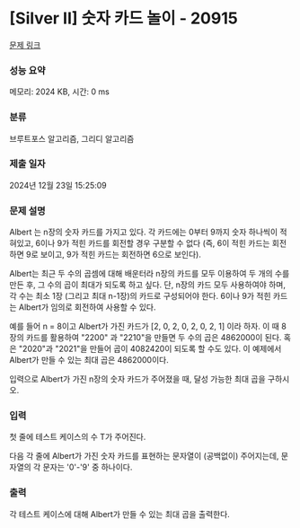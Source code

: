 # [Silver II] 숫자 카드 놀이 - 20915 

[문제 링크](https://www.acmicpc.net/problem/20915) 

### 성능 요약

메모리: 2024 KB, 시간: 0 ms

### 분류

브루트포스 알고리즘, 그리디 알고리즘

### 제출 일자

2024년 12월 23일 15:25:09

### 문제 설명

<p>Albert 는 n장의 숫자 카드를 가지고 있다. 각 카드에는 0부터 9까지 숫자 하나씩이 적혀있고, 6이나 9가 적힌 카드를 회전할 경우 구분할 수 없다 (즉, 6이 적힌 카드는 회전하면 9로 보이고, 9가 적힌 카드는 회전하면 6으로 보인다).</p>

<p>Albert는 최근 두 수의 곱셈에 대해 배운터라 n장의 카드를 모두 이용하여 두 개의 수를 만든 후, 그 수의 곱이 최대가 되도록 하고 싶다. 단, n장의 카드 모두 사용하여야 하며, 각 수는 최소 1장 (그리고 최대 n-1장)의 카드로 구성되어야 한다. 6이나 9가 적힌 카드는 Albert가 임의로 회전하여 사용할 수 있다.</p>

<p>예를 들어 n = 8이고 Albert가 가진 카드가 [2, 0, 2, 0, 2, 0, 2, 1] 이라 하자. 이 때 8장의 카드를 활용하여 "2200" 과 "2210"을 만들면 두 수의 곱은 4862000이 된다. 혹은 "2020"과 "2021"을 만들어 곱이 4082420이 되도록 할 수도 있다. 이 예제에서 Albert가 만들 수 있는 최대 곱은 4862000이다.</p>

<p>입력으로 Albert가 가진 n장의 숫자 카드가 주어졌을 때, 달성 가능한 최대 곱을 구하시오.</p>

### 입력 

 <p>첫 줄에 테스트 케이스의 수 T가 주어진다.</p>

<p>다음 각 줄에 Albert가 가진 숫자 카드를 표현하는 문자열이 (공백없이) 주어지는데, 문자열의 각 문자는 '0'-'9' 중 하나이다.</p>

### 출력 

 <p>각 테스트 케이스에 대해 Albert가 만들 수 있는 최대 곱을 출력한다.</p>

